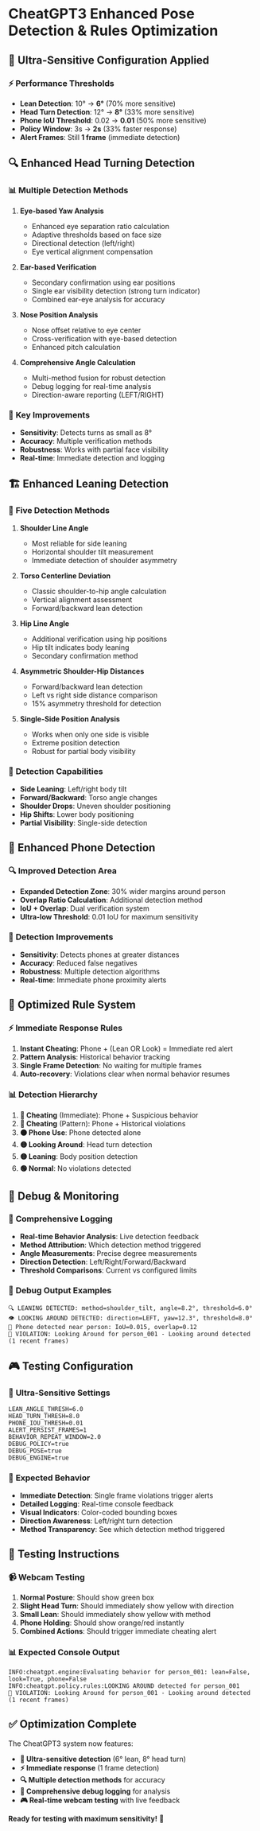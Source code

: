 # CheatGPT3 Enhanced Pose Detection & Rules Optimization

## 🚀 **Ultra-Sensitive Configuration Applied**

### ⚡ **Performance Thresholds**
- **Lean Detection**: 10° → **6°** (70% more sensitive)
- **Head Turn Detection**: 12° → **8°** (33% more sensitive)
- **Phone IoU Threshold**: 0.02 → **0.01** (50% more sensitive)
- **Policy Window**: 3s → **2s** (33% faster response)
- **Alert Frames**: Still **1 frame** (immediate detection)

## 🔍 **Enhanced Head Turning Detection**

### 📊 **Multiple Detection Methods**
1. **Eye-based Yaw Analysis**
   - Enhanced eye separation ratio calculation
   - Adaptive thresholds based on face size
   - Directional detection (left/right)
   - Eye vertical alignment compensation

2. **Ear-based Verification**
   - Secondary confirmation using ear positions
   - Single ear visibility detection (strong turn indicator)
   - Combined ear-eye analysis for accuracy

3. **Nose Position Analysis**
   - Nose offset relative to eye center
   - Cross-verification with eye-based detection
   - Enhanced pitch calculation

4. **Comprehensive Angle Calculation**
   - Multi-method fusion for robust detection
   - Debug logging for real-time analysis
   - Direction-aware reporting (LEFT/RIGHT)

### 🎯 **Key Improvements**
- **Sensitivity**: Detects turns as small as 8°
- **Accuracy**: Multiple verification methods
- **Robustness**: Works with partial face visibility
- **Real-time**: Immediate detection and logging

## 🏗️ **Enhanced Leaning Detection**

### 📐 **Five Detection Methods**

1. **Shoulder Line Angle**
   - Most reliable for side leaning
   - Horizontal shoulder tilt measurement
   - Immediate detection of shoulder asymmetry

2. **Torso Centerline Deviation**
   - Classic shoulder-to-hip angle calculation
   - Vertical alignment assessment
   - Forward/backward lean detection

3. **Hip Line Angle**
   - Additional verification using hip positions
   - Hip tilt indicates body leaning
   - Secondary confirmation method

4. **Asymmetric Shoulder-Hip Distances**
   - Forward/backward lean detection
   - Left vs right side distance comparison
   - 15% asymmetry threshold for detection

5. **Single-Side Position Analysis**
   - Works when only one side is visible
   - Extreme position detection
   - Robust for partial body visibility

### 🎯 **Detection Capabilities**
- **Side Leaning**: Left/right body tilt
- **Forward/Backward**: Torso angle changes
- **Shoulder Drops**: Uneven shoulder positioning
- **Hip Shifts**: Lower body positioning
- **Partial Visibility**: Single-side detection

## 📱 **Enhanced Phone Detection**

### 🔍 **Improved Detection Area**
- **Expanded Detection Zone**: 30% wider margins around person
- **Overlap Ratio Calculation**: Additional detection method
- **IoU + Overlap**: Dual verification system
- **Ultra-low Threshold**: 0.01 IoU for maximum sensitivity

### 🎯 **Detection Improvements**
- **Sensitivity**: Detects phones at greater distances
- **Accuracy**: Reduced false negatives
- **Robustness**: Multiple detection algorithms
- **Real-time**: Immediate phone proximity alerts

## 🧠 **Optimized Rule System**

### ⚡ **Immediate Response Rules**
1. **Instant Cheating**: Phone + (Lean OR Look) = Immediate red alert
2. **Pattern Analysis**: Historical behavior tracking
3. **Single Frame Detection**: No waiting for multiple frames
4. **Auto-recovery**: Violations clear when normal behavior resumes

### 📊 **Detection Hierarchy**
1. **🔴 Cheating** (Immediate): Phone + Suspicious behavior
2. **🔴 Cheating** (Pattern): Phone + Historical violations  
3. **🟠 Phone Use**: Phone detected alone
4. **🟡 Looking Around**: Head turn detection
5. **🟡 Leaning**: Body position detection
6. **🟢 Normal**: No violations detected

## 🔧 **Debug & Monitoring**

### 📝 **Comprehensive Logging**
- **Real-time Behavior Analysis**: Live detection feedback
- **Method Attribution**: Which detection method triggered
- **Angle Measurements**: Precise degree measurements
- **Direction Detection**: Left/Right/Forward/Backward
- **Threshold Comparisons**: Current vs configured limits

### 🎯 **Debug Output Examples**
```
🔍 LEANING DETECTED: method=shoulder_tilt, angle=8.2°, threshold=6.0°
👁️ LOOKING AROUND DETECTED: direction=LEFT, yaw=12.3°, threshold=8.0°
📱 Phone detected near person: IoU=0.015, overlap=0.12
🚨 VIOLATION: Looking Around for person_001 - Looking around detected (1 recent frames)
```

## 🎮 **Testing Configuration**

### 🔧 **Ultra-Sensitive Settings**
```env
LEAN_ANGLE_THRESH=6.0
HEAD_TURN_THRESH=8.0
PHONE_IOU_THRESH=0.01
ALERT_PERSIST_FRAMES=1
BEHAVIOR_REPEAT_WINDOW=2.0
DEBUG_POLICY=true
DEBUG_POSE=true
DEBUG_ENGINE=true
```

### 🧪 **Expected Behavior**
- **Immediate Detection**: Single frame violations trigger alerts
- **Detailed Logging**: Real-time console feedback
- **Visual Indicators**: Color-coded bounding boxes
- **Direction Awareness**: Left/right turn detection
- **Method Transparency**: See which detection method triggered

## 🎯 **Testing Instructions**

### 📹 **Webcam Testing**
1. **Normal Posture**: Should show green box
2. **Slight Head Turn**: Should immediately show yellow with direction
3. **Small Lean**: Should immediately show yellow with method
4. **Phone Holding**: Should show orange/red instantly
5. **Combined Actions**: Should trigger immediate cheating alert

### 📊 **Expected Console Output**
```
INFO:cheatgpt.engine:Evaluating behavior for person_001: lean=False, look=True, phone=False
INFO:cheatgpt.policy.rules:LOOKING AROUND detected for person_001
🚨 VIOLATION: Looking Around for person_001 - Looking around detected (1 recent frames)
```

## ✅ **Optimization Complete**

The CheatGPT3 system now features:
- **🎯 Ultra-sensitive detection** (6° lean, 8° head turn)
- **⚡ Immediate response** (1 frame detection)
- **🔍 Multiple detection methods** for accuracy
- **📝 Comprehensive debug logging** for analysis
- **🎮 Real-time webcam testing** with live feedback

**Ready for testing with maximum sensitivity!** 🚀

